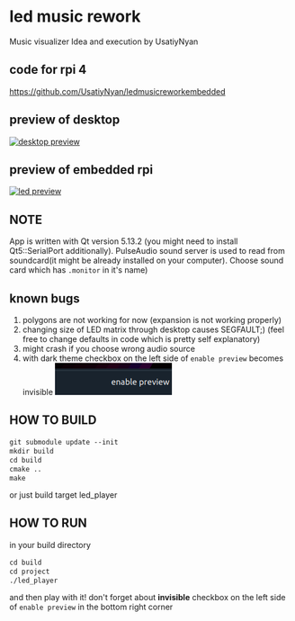 # led music rework
Music visualizer
Idea and execution by UsatiyNyan
## code for rpi 4
https://github.com/UsatiyNyan/ledmusicreworkembedded
## preview of desktop
[![desktop preview](https://img.youtube.com/vi/wxvgvQ8Cv6c/0.jpg)](https://www.youtube.com/watch?v=wxvgvQ8Cv6c "desktop preview")
## preview of embedded rpi
[![led preview](https://img.youtube.com/vi/zalfF9knbv4/0.jpg)](https://www.youtube.com/watch?v=zalfF9knbv4 "led preview")
## NOTE
App is written with Qt version 5.13.2 (you might need to install Qt5::SerialPort additionally).
PulseAudio sound server is used to read from soundcard(it might be already installed on your computer).
Choose sound card which has `.monitor` in it's name) 
## known bugs
1) polygons are not working for now (expansion is not working properly)
2) changing size of LED matrix through desktop causes SEGFAULT;) (feel free to change defaults in code which is pretty self explanatory)
3) might crash if you choose wrong audio source
4) with dark theme checkbox on the left side of `enable preview` becomes invisible
![on the left](https://github.com/UsatiyNyan/ledmusicrework/blob/master/missing_checkbox.png?raw=true) 
## HOW TO BUILD
```
git submodule update --init
mkdir build
cd build
cmake ..
make
```
or just build target led_player
## HOW TO RUN
in your build directory
```
cd build
cd project
./led_player
```
and then play with it! don't forget about <b>invisible</b> checkbox on the left side of `enable preview` in the bottom right corner
